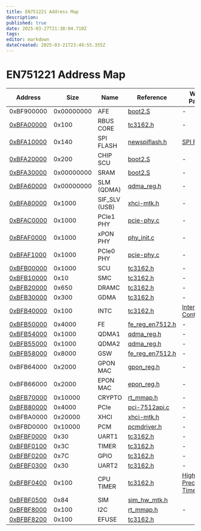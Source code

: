 ```yaml
---
title: EN751221 Address Map
description: 
published: true
date: 2025-03-27T21:30:04.710Z
tags: 
editor: markdown
dateCreated: 2025-03-21T23:49:55.355Z
---
```


# EN751221 Address Map
| Address     | Size | Name | Reference  | Wiki Page |
|-------------|------|------|------------| --------- |
| 0xBF900000  | 0x00000000   | AFE     | [boot2.S](https://github.com/cjdelisle/EN751221-Linux26/blob/master/tclinux_phoenix/bootrom/en7512_boot/boot2/init/boot2.S)| - |
| [0xBFA00000](https://docs.google.com/spreadsheets/d/1kzdVxYqu4cTpe6ascNshn5PoCmxrbTkr3bAuWkqKkeg/edit?gid=202532780#gid=202532780)  | 0x100   | RBUS CORE     | [tc3162.h](https://github.com/cjdelisle/EN751221-Linux26/blob/master/tclinux_phoenix/linux-2.6.36/arch/mips/include/asm/tc3162/tc3162.h#L373Type)| - |
| [0xBFA10000](https://docs.google.com/spreadsheets/d/1kzdVxYqu4cTpe6ascNshn5PoCmxrbTkr3bAuWkqKkeg/edit?gid=716018069#gid=716018069)  | 0x140   | SPI FLASH     | [newspiflash.h](https://github.com/cjdelisle/EN751221-Linux26/blob/master/tclinux_phoenix/linux-2.6.36/drivers/mtd/chips/newspiflash.h)| [SPI Flash](/hardware/EN751221/spi-flash)
| [0xBFA20000](https://docs.google.com/spreadsheets/d/1kzdVxYqu4cTpe6ascNshn5PoCmxrbTkr3bAuWkqKkeg/edit?gid=1122579885#gid=1122579885)  | 0x200   | CHIP SCU     | [boot2.S](https://github.com/cjdelisle/EN751221-Linux26/blob/master/tclinux_phoenix/bootrom/en7512_boot/boot2/init/boot2.S)| - |
| [0xBFA30000](https://docs.google.com/spreadsheets/d/1kzdVxYqu4cTpe6ascNshn5PoCmxrbTkr3bAuWkqKkeg/edit?gid=1428020403#gid=1428020403)  | 0x00000000   | SRAM     | [boot2.S](https://github.com/cjdelisle/EN751221-Linux26/blob/master/tclinux_phoenix/bootrom/en7512_boot/boot2/init/boot2.S)| - |
| [0xBFA60000](https://docs.google.com/spreadsheets/d/1kzdVxYqu4cTpe6ascNshn5PoCmxrbTkr3bAuWkqKkeg/edit?gid=1736905292#gid=1736905292)  | 0x00000000   | SLM (QDMA) | [qdma_reg.h](https://github.com/cjdelisle/EN751221-Linux26/blob/master/tclinux_phoenix/modules/private/qdma/EN7512/qdma_reg.h#L97C23-L97C33)| - |
| [0xBFA80000](https://docs.google.com/spreadsheets/d/1kzdVxYqu4cTpe6ascNshn5PoCmxrbTkr3bAuWkqKkeg/edit?gid=2114721873#gid=2114721873)  | 0x1000   | SIF_SLV (USB) | [xhci-mtk.h](https://github.com/cjdelisle/EN751221-Linux26/blob/master/tclinux_phoenix/linux-2.6.36/drivers/usb/host/mtk_xhci/xhci-mtk.h)| - |
| [0xBFAC0000](https://docs.google.com/spreadsheets/d/1kzdVxYqu4cTpe6ascNshn5PoCmxrbTkr3bAuWkqKkeg/edit?gid=943667332#gid=943667332)  | 0x1000 | PCIe1 PHY | [pcie-phy.c](https://github.com/cjdelisle/EN751221-Linux26/blob/master/tclinux_phoenix/linux-2.6.36/arch/mips/pci/pcie-phy.c) | - |
| [0xBFAF0000](https://docs.google.com/spreadsheets/d/1kzdVxYqu4cTpe6ascNshn5PoCmxrbTkr3bAuWkqKkeg/edit?gid=706705987#gid=706705987) | 0x1000 | xPON PHY | [phy_init.c](https://github.com/cjdelisle/EN751221-Linux26/blob/master/tclinux_phoenix/modules/private/xpon_phy/src/phy_init.c) | - |
| [0xBFAF1000](https://docs.google.com/spreadsheets/d/1kzdVxYqu4cTpe6ascNshn5PoCmxrbTkr3bAuWkqKkeg/edit?gid=706705987#gid=706705987) | 0x1000 | PCIe0 PHY | [pcie-phy.c](https://github.com/cjdelisle/EN751221-Linux26/blob/master/tclinux_phoenix/linux-2.6.36/arch/mips/pci/pcie-phy.c) | - |
| [0xBFB00000](https://docs.google.com/spreadsheets/d/1kzdVxYqu4cTpe6ascNshn5PoCmxrbTkr3bAuWkqKkeg/edit?gid=1750048098#gid=1750048098)  | 0x1000   | SCU     | [tc3162.h](https://github.com/cjdelisle/EN751221-Linux26/blob/master/tclinux_phoenix/linux-2.6.36/arch/mips/include/asm/tc3162/tc3162.h#L985) | - |
| [0xBFB10000](https://docs.google.com/spreadsheets/d/1kzdVxYqu4cTpe6ascNshn5PoCmxrbTkr3bAuWkqKkeg/edit?gid=129170564#gid=129170564)  | 0x10   | SMC     | [tc3162.h](https://github.com/cjdelisle/EN751221-Linux26/blob/master/tclinux_phoenix/linux-2.6.36/arch/mips/include/asm/tc3162/tc3162.h#L973)| - |
| [0xBFB20000](https://docs.google.com/spreadsheets/d/1kzdVxYqu4cTpe6ascNshn5PoCmxrbTkr3bAuWkqKkeg/edit?gid=848628768#gid=848628768)  | 0x650   | DRAMC     | [tc3162.h](https://github.com/cjdelisle/EN751221-Linux26/blob/master/tclinux_phoenix/linux-2.6.36/arch/mips/include/asm/tc3162/tc3162.h#L382Type)| - |
| [0xBFB30000](https://docs.google.com/spreadsheets/d/1kzdVxYqu4cTpe6ascNshn5PoCmxrbTkr3bAuWkqKkeg/edit?gid=1667295257#gid=1667295257)  | 0x300   | GDMA     | [tc3162.h](https://github.com/cjdelisle/EN751221-Linux26/blob/master/tclinux_phoenix/linux-2.6.36/arch/mips/include/asm/tc3162/tc3162.h#L423Type)| - |
| [0xBFB40000](https://docs.google.com/spreadsheets/d/1kzdVxYqu4cTpe6ascNshn5PoCmxrbTkr3bAuWkqKkeg/edit?gid=857008869#gid=857008869)  | 0x100   | INTC     | [tc3162.h](https://github.com/cjdelisle/EN751221-Linux26/blob/master/tclinux_phoenix/linux-2.6.36/arch/mips/include/asm/tc3162/tc3162.h#L654)| [Interrupt Controller](/hardware/EN751221/intc) |
| [0xBFB50000](https://docs.google.com/spreadsheets/d/1kzdVxYqu4cTpe6ascNshn5PoCmxrbTkr3bAuWkqKkeg/edit?gid=1957572195#gid=1957572195)  | 0x4000   | FE     | [fe_reg_en7512.h](https://github.com/cjdelisle/EN751221-Linux26/blob/master/tclinux_phoenix/modules/private/fe/en7512/fe_reg_en7512.h#L61) | - |
| [0xBFB54000](https://docs.google.com/spreadsheets/d/1kzdVxYqu4cTpe6ascNshn5PoCmxrbTkr3bAuWkqKkeg/edit?gid=1957572195#gid=1957572195)  | 0x1000   | QDMA1     | [qdma_reg.h](https://github.com/cjdelisle/EN751221-Linux26/blob/master/tclinux_phoenix/modules/private/qdma/EN7512/qdma_reg.h#L79C58-L79C68)| - |
| [0xBFB55000](https://docs.google.com/spreadsheets/d/1kzdVxYqu4cTpe6ascNshn5PoCmxrbTkr3bAuWkqKkeg/edit?gid=1957572195#gid=1957572195)  | 0x1000   | QDMA2     | [qdma_reg.h](https://github.com/cjdelisle/EN751221-Linux26/blob/master/tclinux_phoenix/modules/private/qdma/EN7512/qdma_reg.h#L79C58-L79C68)| - |
| [0xBFB58000](https://docs.google.com/spreadsheets/d/1kzdVxYqu4cTpe6ascNshn5PoCmxrbTkr3bAuWkqKkeg/edit?gid=1957572195#gid=1957572195)  | 0x8000   | GSW     | [fe_reg_en7512.h](https://github.com/cjdelisle/EN751221-Linux26/blob/master/tclinux_phoenix/modules/private/fe/en7512/fe_reg_en7512.h#L418) | - |
| 0xBFB64000  | 0x2000   | GPON MAC     | [gpon_reg.h](https://github.com/cjdelisle/EN751221-Linux26/blob/master/tclinux_phoenix/modules/private/xpon/inc/gpon/gpon_reg.h#L8)| - |
| 0xBFB66000  | 0x2000   | EPON MAC     | [epon_reg.h](https://github.com/cjdelisle/EN751221-Linux26/blob/master/tclinux_phoenix/modules/private/xpon/inc/epon/epon_reg.h#L189)| - |
| [0xBFB70000](https://docs.google.com/spreadsheets/d/1kzdVxYqu4cTpe6ascNshn5PoCmxrbTkr3bAuWkqKkeg/edit?gid=2051134624#gid=2051134624)  | 0x10000   | CRYPTO     | [rt_mmap.h](https://github.com/cjdelisle/kernel-49/blob/master/arch/mips/include/asm/tc3162/rt_mmap.h#L21)| - |
| [0xBFB80000](https://docs.google.com/spreadsheets/d/1kzdVxYqu4cTpe6ascNshn5PoCmxrbTkr3bAuWkqKkeg/edit?gid=332323451#gid=332323451)  | 0x4000   | PCIe | [pci-7512api.c](https://github.com/cjdelisle/EN751221-Linux26/blob/master/tclinux_phoenix/linux-2.6.36/arch/mips/pci/pci-7512api.c)| - |
| 0xBFBA0000  | 0x20000   | XHCI |[xhci-mtk.h](https://github.com/cjdelisle/EN751221-Linux26/blob/master/tclinux_phoenix/linux-2.6.36/drivers/usb/host/mtk_xhci/xhci-mtk.h)| - |
| 0xBFBD0000  | 0x10000   | PCM     | [pcmdriver.h](https://github.com/cjdelisle/EN751221-Linux26/blob/master/tclinux_phoenix/modules/private/voip_2.6.36/DSP/MTK/pcm/pcmdriver.h#L112)| - |
| [0xBFBF0000](https://docs.google.com/spreadsheets/d/1kzdVxYqu4cTpe6ascNshn5PoCmxrbTkr3bAuWkqKkeg/edit?gid=1947557460#gid=1947557460)  | 0x30   | UART1     | [tc3162.h](https://github.com/cjdelisle/EN751221-Linux26/blob/master/tclinux_phoenix/linux-2.6.36/arch/mips/include/asm/tc3162/tc3162.h#L546)| - |
| [0xBFBF0100](https://docs.google.com/spreadsheets/d/1kzdVxYqu4cTpe6ascNshn5PoCmxrbTkr3bAuWkqKkeg/edit?gid=1947557460#gid=1947557460)  | 0x3C | TIMER     | [tc3162.h](https://github.com/cjdelisle/EN751221-Linux26/blob/master/tclinux_phoenix/linux-2.6.36/arch/mips/include/asm/tc3162/tc3162.h#L813)| - |
| [0xBFBF0200](https://docs.google.com/spreadsheets/d/1kzdVxYqu4cTpe6ascNshn5PoCmxrbTkr3bAuWkqKkeg/edit?gid=1947557460#gid=1947557460)  | 0x7C   | GPIO     | [tc3162.h](https://github.com/cjdelisle/EN751221-Linux26/blob/master/tclinux_phoenix/linux-2.6.36/arch/mips/include/asm/tc3162/tc3162.h#L866)| - |
| [0xBFBF0300](https://docs.google.com/spreadsheets/d/1kzdVxYqu4cTpe6ascNshn5PoCmxrbTkr3bAuWkqKkeg/edit?gid=1947557460#gid=1947557460)  | 0x30   | UART2     | [tc3162.h](https://github.com/cjdelisle/EN751221-Linux26/blob/master/tclinux_phoenix/linux-2.6.36/arch/mips/include/asm/tc3162/tc3162.h#L633)| - |
| [0xBFBF0400](https://docs.google.com/spreadsheets/d/1kzdVxYqu4cTpe6ascNshn5PoCmxrbTkr3bAuWkqKkeg/edit?gid=1947557460#gid=1947557460)  | 0x100   | CPU TIMER     | [tc3162.h](https://github.com/cjdelisle/EN751221-Linux26/blob/master/tclinux_phoenix/linux-2.6.36/arch/mips/include/asm/tc3162/tc3162.h#L856)| [High Precision Timer](/hardware/econet-hpt)
| [0xBFBF0500](https://docs.google.com/spreadsheets/d/1kzdVxYqu4cTpe6ascNshn5PoCmxrbTkr3bAuWkqKkeg/edit?gid=1947557460#gid=1947557460)  | 0x84   | SIM     | [sim_hw_mtk.h](https://github.com/cjdelisle/EN751221-Linux26/blob/master/tclinux_phoenix/modules/private/simcard_separation/sim_hw_mtk.h)|
| [0xBFBF8000](https://docs.google.com/spreadsheets/d/1kzdVxYqu4cTpe6ascNshn5PoCmxrbTkr3bAuWkqKkeg/edit?gid=1947557460#gid=1947557460) | 0x100 | I2C | [rt_mmap.h](https://github.com/cjdelisle/kernel-49/blob/55aac5e7e66370260fe514baff3dd0337e728173/arch/mips/include/asm/tc3162/rt_mmap.h#L14) | - |
| [0xBFBF8200](https://docs.google.com/spreadsheets/d/1kzdVxYqu4cTpe6ascNshn5PoCmxrbTkr3bAuWkqKkeg/edit?gid=1947557460#gid=1947557460)  | 0x100   | EFUSE     | [tc3162.h](https://github.com/cjdelisle/EN751221-Linux26/blob/master/tclinux_phoenix/linux-2.6.36/arch/mips/include/asm/tc3162/tc3162.h#L227Type)|
